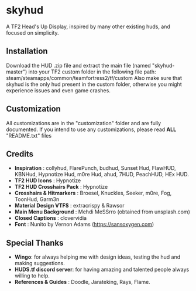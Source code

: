 # skyhud

A TF2 Head's Up Display, inspired by many other existing huds, and focused on simplicity.

## Installation

Download the HUD .zip file and extract the main file (named "skyhud-master") into your TF2 custom folder in the following file path: steam/steamapps/common/teamfortress2/tf/custom
Also make sure that skyhud is the only hud present in the custom folder, otherwise you might experience issues and even game crashes.

## Customization

All customizations are in the "customization" folder and are fully documented. If you intend to use any customizations, please read **ALL** "README.txt" files

## Credits

- **Inspiration** : collyhud, FlarePunch, budhud, Sunset Hud, FlawHUD, KBNHud, Hypnotize Hud, m0re Hud, ahud, 7HUD, PeachHUD, HEx HUD.
- **TF2 HUD Icons** : Hypnotize
- **TF2 HUD Crosshairs Pack** : Hypnotize
- **Crosshairs & Hitmarkers** : Broesel, Knuckles, Seeker, m0re, Fog, ToonHud, Garm3n
- **Material Design VTFS** : extracrispy & Rawsor
- **Main Menu Background** : Mehdi MeSSrro (obtained from unsplash.com)
- **Closed Captions** : clovervidia
- **Font** : Nunito by Vernon Adams (https://sansoxygen.com)

## Special Thanks

- **Wingo**: for always helping me with design ideas, testing the hud and making suggestions.
- **HUDS.tf discord server**: for having amazing and talented people always willing to help.
- **References & Guides** : Doodle, Jarateking, Rays, Flame.
